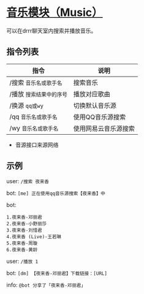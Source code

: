 # [音乐模块（Music）](Music.py)

可以在drrr聊天室内搜索并播放音乐。

## 指令列表

| 指令 | 说明 |
| --- | --- |
| /搜索  `音乐名或歌手名` | 搜索音乐 |
| /播放  `搜索结果中的序号` | 播放对应歌曲 |
| /换源 `qq或wy` | 切换默认音乐源 |
| /qq `音乐名或歌手名` | 使用QQ音乐源搜索 |
| /wy `音乐名或歌手名` | 使用网易云音乐源搜索 |

* 音源接口来源网络

## 示例

user: `/搜索 夜来香`

bot: `[me] 正在使用qq音乐源搜索【夜来香】中`

bot: 
```
1.夜来香-邓丽君
2.夜来香-小野丽莎
3.夜来香-刘惜君
4.夜来香 (Live)-王若琳
5.夜来香-周璇
6.夜来香-黄龄
```

user: `/播放 1`

bot: `[dm] 【夜来香-邓丽君】下载链接：[URL]`

info: `@bot 分享了「夜来香-邓丽君」`
